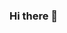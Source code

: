 ### Hi there 👋

<!--
**umarbilalkhan/umarbilalkhan** is a ✨ _special_ ✨ repository because its `README.md` (this file) appears on your GitHub profile.
![alt text](https://github.com/umarbilalkhan/giphy.gif?raw=true)

Here are some ideas to get you started:

- 🔭 I’m currently working on ...
- 🌱 I’m currently learning ...
- 👯 I’m looking to collaborate on ...
- 🤔 I’m looking for help with ...
- 💬 Ask me about ...
- 📫 How to reach me: ...
- 😄 Pronouns: ...
- ⚡ Fun fact: ...
-->
